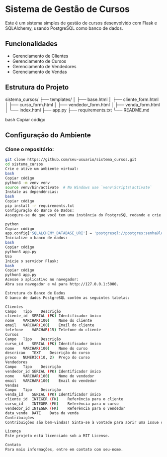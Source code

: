 # Sistema de Gestão de Cursos

Este é um sistema simples de gestão de cursos desenvolvido com Flask e SQLAlchemy, usando PostgreSQL como banco de dados.

## Funcionalidades

- Gerenciamento de Clientes
- Gerenciamento de Cursos
- Gerenciamento de Vendedores
- Gerenciamento de Vendas

## Estrutura do Projeto

sistema_cursos/
├── templates/
│ ├── base.html
│ ├── cliente_form.html
│ ├── curso_form.html
│ ├── vendedor_form.html
│ ├── venda_form.html
│ └── index.html
├── app.py
├── requirements.txt
└── README.md

bash
Copiar código

## Configuração do Ambiente

### Clone o repositório:

```bash
git clone https://github.com/seu-usuario/sistema_cursos.git
cd sistema_cursos
Crie e ative um ambiente virtual:
bash
Copiar código
python3 -m venv venv
source venv/bin/activate  # No Windows use `venv\Scripts\activate`
Instale as dependências:
bash
Copiar código
pip install -r requirements.txt
Configuração do Banco de Dados:
Assegure-se de que você tem uma instância do PostgreSQL rodando e crie um banco de dados chamado postgres. Altere a string de conexão em app.py se necessário.

python
Copiar código
app.config['SQLALCHEMY_DATABASE_URI'] = 'postgresql://postgres:senha@localhost:5432/postgres'
Inicialize o banco de dados:
bash
Copiar código
python3 app.py
Uso
Inicie o servidor Flask:
bash
Copiar código
python3 app.py
Acesse o aplicativo no navegador:
Abra seu navegador e vá para http://127.0.0.1:5000.

Estrutura do Banco de Dados
O banco de dados PostgreSQL contém as seguintes tabelas:

Clientes
Campo	Tipo	Descrição
cliente_id	SERIAL (PK)	Identificador único
nome	VARCHAR(100)	Nome do cliente
email	VARCHAR(100)	Email do cliente
telefone	VARCHAR(15)	Telefone do cliente
Cursos
Campo	Tipo	Descrição
curso_id	SERIAL (PK)	Identificador único
nome	VARCHAR(100)	Nome do curso
descricao	TEXT	Descrição do curso
preco	NUMERIC(10, 2)	Preço do curso
Vendedores
Campo	Tipo	Descrição
vendedor_id	SERIAL (PK)	Identificador único
nome	VARCHAR(100)	Nome do vendedor
email	VARCHAR(100)	Email do vendedor
Vendas
Campo	Tipo	Descrição
venda_id	SERIAL (PK)	Identificador único
cliente_id	INTEGER (FK)	Referência para o cliente
curso_id	INTEGER (FK)	Referência para o curso
vendedor_id	INTEGER (FK)	Referência para o vendedor
data_venda	DATE	Data da venda
Contribuições
Contribuições são bem-vindas! Sinta-se à vontade para abrir uma issue ou enviar um pull request.

Licença
Este projeto está licenciado sob a MIT License.

Contato
Para mais informações, entre em contato com seu-nome.
